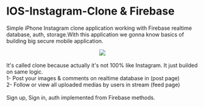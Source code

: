 # IOS-Instagram-Clone & Firebase
Simple iPhone Instagram clone application working with Firebase realtime database, auth, storage.With this application we gonna know basics of building big secure mobile application.

<div align="center">
  <img src="https://github.com/Coder-ACJHP/IOS-Instagram-Clone-Firebase/blob/master/Instagram%20Clone%20%26%20Firebase/Assets.xcassets/image.png">
  </div>
<br>
It's called clone because actually it's not 100% like Instagram. It just builded on same logic.<br>
1- Post your images & comments on realtime database in (post page)<br>
2- Follow or view all uploaded medias by users in stream (feed page)
<br><br>
Sign up, Sign in, auth implemented from Firebase methods.
